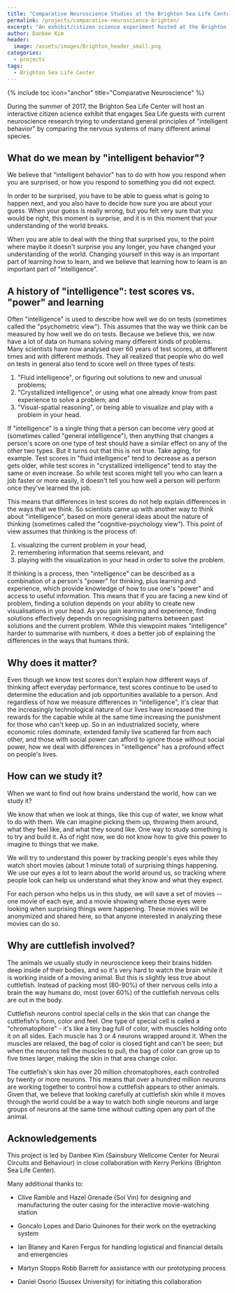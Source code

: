 ```yaml
---
title: "Comparative Neuroscience Studies at the Brighton Sea Life Center"
permalink: /projects/comparative-neuroscience-brighton/
excerpt: "An exhibit/citizen science experiment hosted at the Brighton Sea Life Center, July-August 2017."
author: Danbee Kim
header:
  image: /assets/images/Brighton_header_small.png
categories:
  - projects
tags:
  - Brighton Sea Life Center
---
```


{% include toc icon="anchor" title="Comparative Neuroscience" %}

During the summer of 2017, the Brighton Sea Life Center will host an interactive citizen science exhibit that engages Sea Life guests with current neuroscience research trying to understand general principles of "intelligent behavior" by comparing the nervous systems of many different animal species. 

## What do we mean by "intelligent behavior"?

We believe that "intelligent behavior" has to do with how you respond when you are surprised, or how you respond to something you did not expect.

In order to be surprised, you have to be able to guess what is going to happen next, and you also have to decide how sure you are about your guess. When your guess is really wrong, but you felt very sure that you would be right, this moment is surprise, and it is in this moment that your understanding of the world breaks.

When you are able to deal with the thing that surprised you, to the point where maybe it doesn't surprise you any longer, you have changed your understanding of the world. Changing yourself in this way is an important part of learning how to learn, and we believe that learning how to learn is an important part of "intelligence". 

## A history of "intelligence": test scores vs. "power" and learning

Often "intelligence" is used to describe how well we do on tests (sometimes called the "psychometric view"). This assumes that the way we think can be measured by how well we do on tests. Because we believe this, we now have a lot of data on humans solving many different kinds of problems. Many scientists have now analysed over 60 years of test scores, at different times and with different methods. They all realized that people who do well on tests in general also tend to score well on three types of tests:
 
  1. "Fluid intelligence", or figuring out solutions to new and unusual problems;
  2. "Crystallized intelligence", or using what one already know from past experience to solve a problem; and
  3. "Visual-spatial reasoning", or being able to visualize and play with a problem in your head.
 
If "intelligence" is a single thing that a person can become very good at (sometimes called "general intelligence"), then anything that changes a person's score on one type of test should have a similar effect on any of the other two types. But it turns out that this is not true. Take aging, for example. Test scores in "fluid intelligence" tend to decrease as a person gets older, while test scores in "crystallized intelligence" tend to stay the same or even increase. So while test scores might tell you who can learn a job faster or more easily, it doesn't tell you how well a person will perform once they've learned the job.
 
This means that differences in test scores do not help explain differences in the ways that we think. So scientists came up with another way to think about "intelligence", based on more general ideas about the nature of thinking (sometimes called the "cognitive-psychology view"). This point of view assumes that thinking is the process of:
 
  1. visualizing the current problem in your head,
  2. remembering information that seems relevant, and
  3. playing with the visualization in your head in order to solve the problem.
 
If thinking is a process, then "intelligence" can be described as a combination of a person's "power" for thinking, plus learning and experience, which provide knowledge of how to use one's "power" and access to useful information. This means that if you are facing a new kind of problem, finding a solution depends on your ability to create new visualisations in your head. As you gain learning and experience, finding solutions effectively depends on recognising patterns between past solutions and the current problem. While this viewpoint makes "intelligence" harder to summarise with numbers, it does a better job of explaining the differences in the ways that humans think.
 
## Why does it matter?
 
Even though we know test scores don't explain how different ways of thinking affect everyday performance, test scores continue to be used to determine the education and job opportunities available to a person. And regardless of how we measure differences in "intelligence", it's clear that the increasingly technological nature of our lives have increased the rewards for the capable while at the same time increasing the punishment for those who can't keep up. So in an industrialized society, where economic roles dominate, extended family live scattered far from each other, and those with social power can afford to ignore those without social power, how we deal with differences in "intelligence" has a profound effect on people's lives. 


## How can we study it?

When we want to find out how brains understand the world, how can we study it?

We know that when we look at things, like this cup of water, we know what to do with them. We can imagine picking them up, throwing them around, what they feel like, and what they sound like. One way to study something is to try and build it. As of right now, we do not know how to give this power to imagine to things that we make.
 
We will try to understand this power by tracking people's eyes while they watch short movies (about 1 minute total) of surprising things happening. We use our eyes a lot to learn about the world around us, so tracking where people look can help us understand what they know and what they expect.

For each person who helps us in this study, we will save a set of movies -- one movie of each eye, and a movie showing where those eyes were looking when surprising things were happening. These movies will be anonymized and shared here, so that anyone interested in analyzing these movies can do so.  
 
## Why are cuttlefish involved?
 
The animals we usually study in neuroscience keep their brains hidden deep inside of their bodies, and so it's very hard to watch the brain while it is working inside of a moving animal. But this is slightly less true about cuttlefish. Instead of packing most (80-90%) of their nervous cells into a brain the way humans do, most (over 60%) of the cuttlefish nervous cells are out in the body.
 
Cuttlefish neurons control special cells in the skin that can change the cuttlefish's form, color and feel. One type of special cell is called a "chromatophore" - it's like a tiny bag full of color, with muscles holding onto it on all sides. Each muscle has 3 or 4 neurons wrapped around it. When the muscles are relaxed, the bag of color is closed tight and can't be seen; but when the neurons tell the muscles to pull, the bag of color can grow up to five times larger, making the skin in that area change color.
 
The cuttlefish's skin has over 20 million chromatophores, each controlled by twenty or more neurons. This means that over a hundred million neurons are working together to control how a cuttlefish appears to other animals. Given that, we believe that looking carefully at cuttlefish skin while it moves through the world could be a way to watch both single neurons and large groups of neurons at the same time without cutting open any part of the animal.

## Acknowledgements

This project is led by Danbee Kim (Sainsbury Wellcome Center for Neural Circuits and Behaviour) in close collaboration with Kerry Perkins (Brighton Sea Life Center). 

Many additional thanks to: 

* Clive Ramble and Hazel Grenade (Sol Vin) for designing and manufacturing the outer casing for the interactive movie-watching station

* Goncalo Lopes and Dario Quinones for their work on the eyetracking system

* Ian Blaney and Karen Fergus for handling logistical and financial details and emergencies

* Martyn Stopps Robb Barrett for assistance with our prototyping process

* Daniel Osorio (Sussex University) for initiating this collaboration
